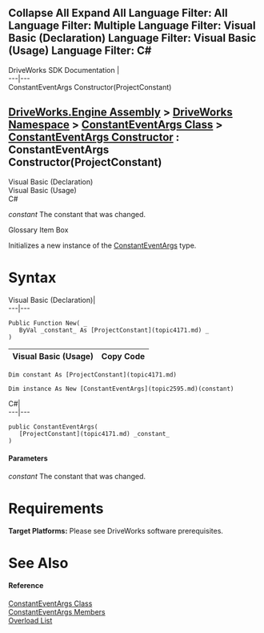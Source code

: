 Collapse All Expand All Language Filter: All  Language Filter: Multiple  Language Filter: Visual Basic (Declaration) Language Filter: Visual Basic (Usage) Language Filter: C#  
---  
DriveWorks SDK Documentation  |   
---|---  
ConstantEventArgs Constructor(ProjectConstant)   
  
[DriveWorks.Engine Assembly](topic2156.md) > [DriveWorks Namespace](topic2159.md) > [ConstantEventArgs Class](topic2595.md) > [ConstantEventArgs Constructor](topic2601.md) : ConstantEventArgs Constructor(ProjectConstant)  
---  
  
Visual Basic (Declaration)    
Visual Basic (Usage)    
C# 

_constant_
    The constant that was changed.

Glossary Item Box

Initializes a new instance of the [ConstantEventArgs](topic2595.md) type. 

# Syntax

Visual Basic (Declaration)|   
---|---  
      
    
    Public Function New( _
       ByVal _constant_ As [ProjectConstant](topic4171.md) _
    )  
  
Visual Basic (Usage)| Copy Code  
---|---  
      
    
    Dim constant As [ProjectConstant](topic4171.md)
     
    Dim instance As New [ConstantEventArgs](topic2595.md)(constant)  
  
C#|   
---|---  
      
    
    public ConstantEventArgs( 
       [ProjectConstant](topic4171.md) _constant_
    )  
  
#### Parameters

 _constant_
    The constant that was changed.

# Requirements

**Target Platforms:** Please see DriveWorks software prerequisites.

# See Also

#### Reference

[ConstantEventArgs Class](topic2595.md)   
[ConstantEventArgs Members](topic2596.md)   
[Overload List](topic2601.md)


